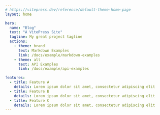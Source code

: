 ```yaml
---
# https://vitepress.dev/reference/default-theme-home-page
layout: home

hero:
  name: "Blog"
  text: "A VitePress Site"
  tagline: My great project tagline
  actions:
    - theme: brand
      text: Markdown Examples
      link: /docs/example/markdown-examples
    - theme: alt
      text: API Examples
      link: /docs/example/api-examples

features:
  - title: Feature A
    details: Lorem ipsum dolor sit amet, consectetur adipiscing elit
  - title: Feature B
    details: Lorem ipsum dolor sit amet, consectetur adipiscing elit
  - title: Feature C
    details: Lorem ipsum dolor sit amet, consectetur adipiscing elit
---
```


